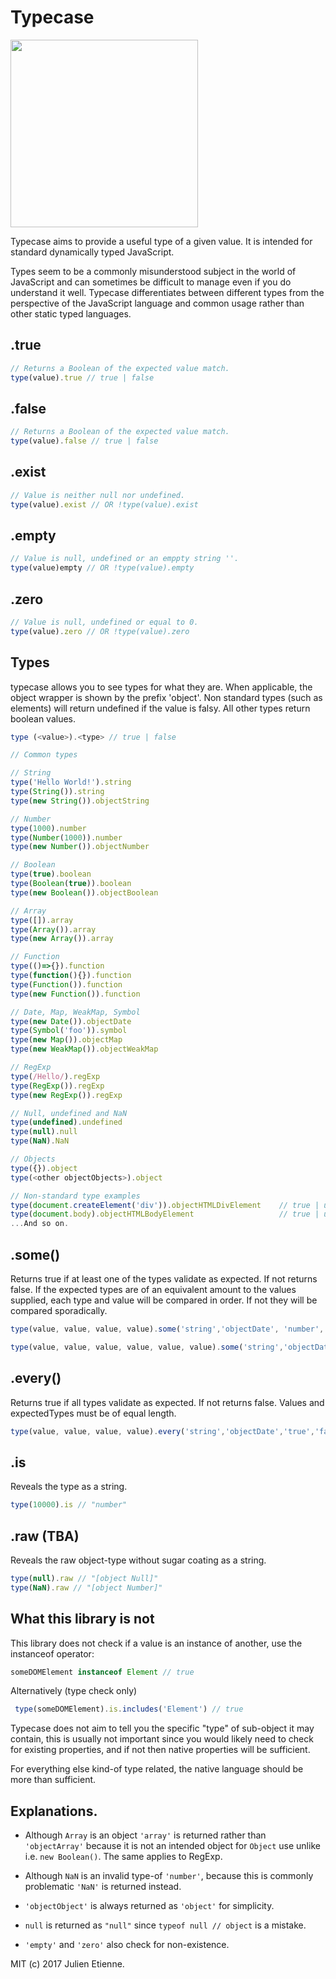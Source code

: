 # Typecase
<img src="http://oi63.tinypic.com/4j2544.jpg" width="300" text-align="center">

Typecase aims to provide a useful type of a given value. It is intended for standard dynamically typed JavaScript.

Types seem to be a commonly misunderstood subject in the world of JavaScript and can sometimes be difficult to manage even if you do understand it well. Typecase differentiates between different types from the perspective of the JavaScript language and common usage rather than other static typed languages.

## .true
```javascript
// Returns a Boolean of the expected value match.
type(value).true // true | false
```

## .false
```javascript
// Returns a Boolean of the expected value match.
type(value).false // true | false
```

## .exist
```javascript
// Value is neither null nor undefined.
type(value).exist // OR !type(value).exist

```
## .empty
```javascript
// Value is null, undefined or an emppty string ''.
type(value)empty // OR !type(value).empty
```
## .zero
```javascript
// Value is null, undefined or equal to 0.
type(value).zero // OR !type(value).zero
```

## Types
typecase allows you to see types for what they are. When applicable, 
the object wrapper is shown by the prefix 'object'. Non standard types
(such as elements) will return undefined if the value is falsy. All other
types return boolean values.

```javascript 
type (<value>).<type> // true | false
```
```javascript
// Common types

// String
type('Hello World!').string
type(String()).string
type(new String()).objectString

// Number
type(1000).number
type(Number(1000)).number
type(new Number()).objectNumber

// Boolean
type(true).boolean
type(Boolean(true)).boolean
type(new Boolean()).objectBoolean

// Array
type([]).array
type(Array()).array
type(new Array()).array

// Function
type(()=>{}).function
type(function(){}).function
type(Function()).function
type(new Function()).function

// Date, Map, WeakMap, Symbol
type(new Date()).objectDate
type(Symbol('foo')).symbol
type(new Map()).objectMap
type(new WeakMap()).objectWeakMap

// RegExp
type(/Hello/).regExp
type(RegExp()).regExp
type(new RegExp()).regExp

// Null, undefined and NaN
type(undefined).undefined
type(null).null
type(NaN).NaN

// Objects 
type({}).object
type(<other objectObjects>).object

// Non-standard type examples
type(document.createElement('div')).objectHTMLDivElement    // true | undefined
type(document.body).objectHTMLBodyElement                   // true | undefined
...And so on.
```

## .some()
Returns true if at least one of the types validate as expected. If not returns false.
If the expected types are of an equivalent amount to the values supplied, each type
and value will be compared in order. If not they will be compared sporadically.

```javascript
type(value, value, value, value).some('string','objectDate', 'number', 'array')

type(value, value, value, value, value, value).some('string','objectDate')
```

## .every()
Returns true if all types validate as expected. If not returns false.
Values and expectedTypes must be of equal length.
```javascript
type(value, value, value, value).every('string','objectDate','true','false')
```

## .is
Reveals the type as a string.
```javascript
type(10000).is // "number"
```

## .raw (TBA)
Reveals the raw object-type without sugar coating as a string.
```javascript
type(null).raw // "[object Null]"
type(NaN).raw // "[object Number]"
```

## What this library is not

This library does not check if a value is an instance of another, use the instanceof operator:

```javascript 
someDOMElement instanceof Element // true
```
Alternatively (type check only)
```javascript 
 type(someDOMElement).is.includes('Element') // true
```


Typecase does not aim to tell you the specific "type" of sub-object it may contain,
this is usually not important since you would likely need to check for 
existing properties, and if not then native properties will be sufficient.

For everything else kind-of type related, the native language should be more than sufficient.

## Explanations.
- Although `Array` is an object `'array'` is returned rather than `'objectArray'` because it is not an intended object for `Object` use unlike i.e. `new Boolean()`. The same applies to RegExp.

- Although `NaN` is an invalid type-of `'number'`, because this is commonly problematic `'NaN'` is returned instead.
- `'objectObject'` is always returned as `'object'` for simplicity.
- `null` is returned as `"null"` since `typeof null // object` is a mistake.
- `'empty'` and `'zero'` also check for non-existence.

MIT (c) 2017 Julien Etienne.
